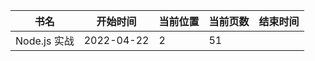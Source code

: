 | 书名         | 开始时间   | 当前位置 | 当前页数 | 结束时间 |
| ------------ | ---------- | -------- | -------- | -------- |
| Node.js 实战 | 2022-04-22 | 2        | 51       |          |


